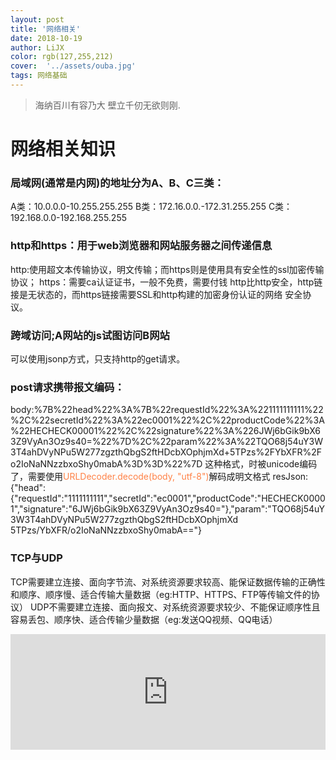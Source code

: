 ```yaml
---
layout: post
title: '网络相关'
date: 2018-10-19
author: LiJX
color: rgb(127,255,212)
cover:  '../assets/ouba.jpg'
tags: 网络基础
---
```


> 海纳百川有容乃大 壁立千仞无欲则刚.

# 网络相关知识

### 局域网(通常是内网)的地址分为A、B、C三类：

A类：10.0.0.0-10.255.255.255
B类：172.16.0.0.-172.31.255.255
C类：192.168.0.0-192.168.255.255

### http和https：用于web浏览器和网站服务器之间传递信息

http:使用超文本传输协议，明文传输；而https则是使用具有安全性的ssl加密传输协议；
https：需要ca认证证书，一般不免费，需要付钱
http比http安全，http链接是无状态的，而https链接需要SSL和http构建的加密身份认证的网络
安全协议。

### 跨域访问;A网站的js试图访问B网站

可以使用jsonp方式，只支持http的get请求。


### post请求携带报文编码：
body:%7B%22head%22%3A%7B%22requestId%22%3A%221111111111%22%2C%22secretId%22%3A%22ec0001%22%2C%22productCode%22%3A%22HECHECK00001%22%2C%22signature%22%3A%226JWj6bGik9bX63Z9VyAn3Oz9s40=%22%7D%2C%22param%22%3A%22TQO68j54uY3W3T4ahDVyNPu5W277zgzthQbgS2ftHDcbXOphjmXd+5TPzs%2FYbXFR%2Fo2IoNaNNzzbxoShy0mabA%3D%3D%22%7D
这种格式，时被unicode编码了，需要使用<font color="#FF8247">URLDecoder.decode(body, "utf-8")</font>解码成明文格式
resJson:{"head":{"requestId":"1111111111","secretId":"ec0001","productCode":"HECHECK00001","signature":"6JWj6bGik9bX63Z9VyAn3Oz9s40="},"param":"TQO68j54uY3W3T4ahDVyNPu5W277zgzthQbgS2ftHDcbXOphjmXd 5TPzs/YbXFR/o2IoNaNNzzbxoShy0mabA=="}


### TCP与UDP

TCP需要建立连接、面向字节流、对系统资源要求较高、能保证数据传输的正确性和顺序、顺序慢、适合传输大量数据（eg:HTTP、HTTPS、FTP等传输文件的协议）
UDP不需要建立连接、面向报文、对系统资源要求较少、不能保证顺序性且容易丢包、顺序快、适合传输少量数据（eg:发送QQ视频、QQ电话）


<iframe type="text/html" width="100%" height="185" src="http://www.youtube.com/embed/gfmjMWjn-Xg" frameborder="0"></iframe>
